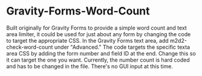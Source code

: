 # Gravity-Forms-Word-Count
Built originally for Gravity Forms to provide a simple word count and text area limiter, it could be used for just about any form by changing the code to target the appropriate CSS.
In the Gravity Forms text area, add m2d2-check-word-count under "Advanced."
The code targets the specific texta area CSS by adding the form number and field ID at the end. Change this so it can target the one you want. 
Currently, the number count is hard coded and has to be changed in the file. There's no GUI input at this time.
